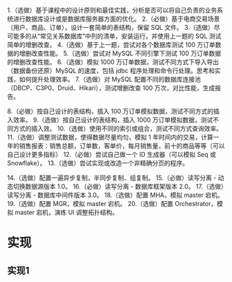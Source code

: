 1.（选做）基于课程中的设计原则和最佳实践，分析是否可以将自己负责的业务系统进行数据库设计或是数据库服务器方面的优化。
2.（必做）基于电商交易场景（用户、商品、订单），设计一套简单的表结构，保留 SQL 文件。
3.（选做）尽可能多的从“常见关系数据库”中列的清单，安装运行，并使用上一题的 SQL 测试简单的增删改查。
4.（选做）基于上一题，尝试对各个数据库测试 100 万订单数据的增删改查性能。
5.（选做）尝试对 MySQL 不同引擎下测试 100 万订单数据的增删改查性能。
6.（选做）模拟 1000 万订单数据，测试不同方式下导入导出（数据备份还原）MySQL 的速度，包括 jdbc 程序处理和命令行处理。思考和实践，如何提升处理效率。
7.（选做）对 MySQL 配置不同的数据库连接池（DBCP、C3P0、Druid、Hikari），测试增删改查 100 万次，对比性能，生成报告。

8.（必做）按自己设计的表结构，插入 100 万订单模拟数据，测试不同方式的插入效率。
9.（选做）按自己设计的表结构，插入 1000 万订单模拟数据，测试不同方式的插入效。
10.（选做）使用不同的索引或组合，测试不同方式查询效率。
11.（选做）调整测试数据，使得数据尽量均匀，模拟 1 年时间内的交易，计算一年的销售报表：销售总额，订单数，客单价，每月销售量，前十的商品等等（可以自己设计更多指标）
12.（必做）尝试自己做一个 ID 生成器（可以模拟 Seq 或 Snowflake）。
13.（选做）尝试实现或改造一个非精确分页的程序。

14.（选做）配置一遍异步复制，半同步复制、组复制。
15.（必做）读写分离 - 动态切换数据源版本 1.0。
16.（必做）读写分离 - 数据库框架版本 2.0。
17.（选做）读写分离 - 数据库中间件版本 3.0。
18.（选做）配置 MHA，模拟 master 宕机。
19.（选做）配置 MGR，模拟 master 宕机。
20.（选做）配置 Orchestrator，模拟 master 宕机，演练 UI 调整拓扑结构。

# 实现
## 实现1